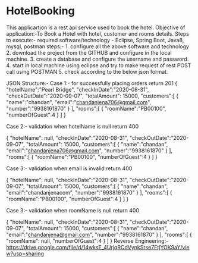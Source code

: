 # HotelBooking
This applicartion is a rest api service used to book the hotel.
Objective of application:-To Book a Hotel with hotel, customer and rooms details.
Steps to execute:-
   required software/technology - Eclipse, Spring Boot, Java8, mysql, postman
   steps:- 1. configure all the above software and technology
   	   2. download the project from the GITHUB and configure in the local machine.
	   3. create a database and configure the username and password.
	   4. start in local machine using eclipse and try to make request of rest POST call using POSTMAN
	   5. check according to the below json format.
	   
JSON Structure:-
Case 1:- for successfully placing orders return 201
{
		"hotelName":"Pearl Bridge",
		"checkInDate":"2020-08-31",
		"checkOutDate":"2020-09-07",
		"totalAmount": 15000,
		"customers":[
			{
				"name":"chandan",
				"email":"chandanjena706@gmail.com",
				"number":"9938161870"
			}
		],
		"rooms":[
			{
				"roomName":"PB00100",
				"numberOfGuest":4
			}
		]
}

Case 2:- validation when hotelName is null return 400

{
		"hotelName": null,
		"checkInDate":"2020-08-31",
		"checkOutDate":"2020-09-07",
		"totalAmount": 15000,
		"customers":[
			{
				"name":"chandan",
				"email":"chandanjena706@gmail.com",
				"number":"9938161870"
			}
		],
		"rooms":[
			{
				"roomName":"PB00100",
				"numberOfGuest":4
			}
		]
}


Case 3:- validation when email is invalid return 400

{
		"hotelName": null,
		"checkInDate":"2020-08-31",
		"checkOutDate":"2020-09-07",
		"totalAmount": 15000,
		"customers":[
			{
				"name":"chandan",
				"email":"chandanjenacom",
				"number":"9938161870"
			}
		],
		"rooms":[
			{
				"roomName":"PB00100",
				"numberOfGuest":4
			}
		]
}

Case 3:- validation when roomName is null return 400

{
		"hotelName": null,
		"checkInDate":"2020-08-31",
		"checkOutDate":"2020-09-07",
		"totalAmount": 15000,
		"customers":[
			{
				"name":"chandan",
				"email":"chandanjena@gmail.com",
				"number":"9938161870"
			}
		],
		"rooms":[
			{
				"roomName": null,
				"numberOfGuest":4
			}
		]
}
Reverse Engineering:-
https://drive.google.com/file/d/14wksE_4UrjqRCdVynkSrse7FtjYOK9aY/view?usp=sharing





